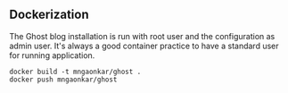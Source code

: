 ## Dockerization

The Ghost blog installation is run with root user and the configuration as admin user. It's always a good container practice to have a standard user for running application.

```
docker build -t mngaonkar/ghost .
docker push mngaonkar/ghost
```
